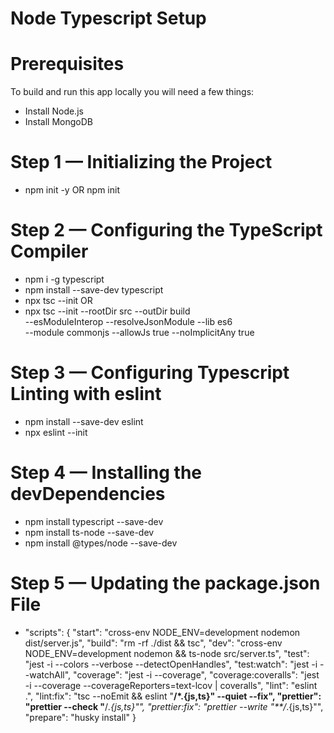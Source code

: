 # Node Typescript Setup

# Prerequisites

To build and run this app locally you will need a few things:

- Install Node.js
- Install MongoDB

# Step 1 — Initializing the Project

- npm init -y OR npm init

# Step 2 — Configuring the TypeScript Compiler

- npm i -g typescript
- npm install --save-dev typescript
- npx tsc --init OR
- npx tsc --init --rootDir src --outDir build \
   --esModuleInterop --resolveJsonModule --lib es6 \
   --module commonjs --allowJs true --noImplicitAny true

# Step 3 — Configuring Typescript Linting with eslint

- npm install --save-dev eslint
- npx eslint --init

# Step 4 — Installing the devDependencies

- npm install typescript --save-dev
- npm install ts-node --save-dev
- npm install @types/node --save-dev

# Step 5 — Updating the package.json File

- "scripts": {
  "start": "cross-env NODE_ENV=development nodemon dist/server.js",
  "build": "rm -rf ./dist && tsc",
  "dev": "cross-env NODE_ENV=development nodemon && ts-node src/server.ts",
  "test": "jest -i --colors --verbose --detectOpenHandles",
  "test:watch": "jest -i --watchAll",
  "coverage": "jest -i --coverage",
  "coverage:coveralls": "jest -i --coverage --coverageReporters=text-lcov | coveralls",
  "lint": "eslint .",
  "lint:fix": "tsc --noEmit && eslint \"**/\*.{js,ts}\" --quiet --fix",
  "prettier": "prettier --check \"**/_.{js,ts}\"",
  "prettier:fix": "prettier --write \"\*\*/_.{js,ts}\"",
  "prepare": "husky install"
  }
